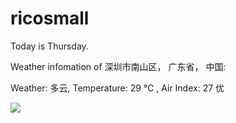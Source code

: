 # ricosmall

Today is Thursday.

Weather infomation of 深圳市南山区， 广东省， 中国: 

Weather: 多云, Temperature: 29 ℃ , Air Index: 27 优

<img src="https://github-readme-stats.vercel.app/api?username=ricosmall&show_icons=true" />
